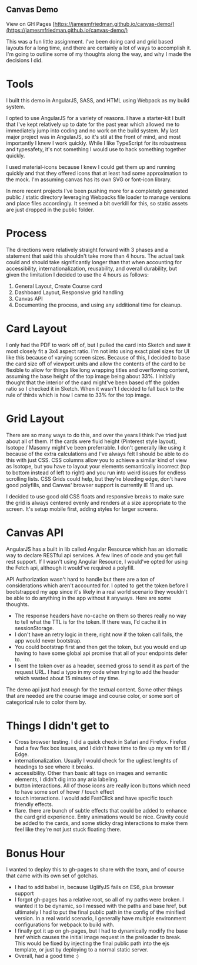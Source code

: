 Canvas Demo
-----------

View on GH Pages [https://jamesmfriedman.github.io/canvas-demo/](https://jamesmfriedman.github.io/canvas-demo/)

This was a fun little assignment. I've been doing card and grid based layouts for a long time, and there are certainly a lot of ways to accomplish it. I'm going to outline some of my thoughts along the way, and why I made the decisions I did.

Tools
=====

I built this demo in AngularJS, SASS, and HTML using Webpack as my build system.

I opted to use AngularJS for a variety of reasons. I have a starter-kit I built that I've kept relatively up to date for the past year which allowed me to immediately jump into coding and no work on the build system. My last major project was in AngularJS, so it's stil at the front of mind, and most importantly I knew I work quickly. While I like TypeScript for its robustness and typesafety, it's not something I would use to hack something together quickly.

I used material-icons because I knew I could get them up and running quickly and that they offered icons that at least had some approximation to the mock. I'm assuming canvas has its own SVG or font-icon library.

In more recent projects I've been pushing more for a completely generated public / static directory leveraging Webpacks file loader to manage versions and place files accordingly. It seemed a bit overkill for this, so static assets are just dropped in the public folder.

Process
========

The directions were relatively straight forward with 3 phases and a statement that said this shouldn't take more than 4 hours. The actual task could and should take significantly longer than that when accounting for accessibility, internationalization, reusability, and overall durability, but given the limitation I decided to use the 4 hours as follows:

1. General Layout, Create Course card
2. Dashboard Layout, Responsive grid handling
3. Canvas API
4. Documenting the process, and using any additional time for cleanup.

Card Layout
===========

I only had the PDF to work off of, but I pulled the card into Sketch and saw it most closely fit a 3x4 aspect ratio. I'm not into using exact pixel sizes for UI like this because of varying screen sizes. Because of this, I decided to base the card size off of viewport units and allow the contents of the card to be flexible to allow for things like long wrapping titles and overflowing content, assuming the base height of the top image being about 33%. I initially thought that the interior of the card might've been based off the golden ratio so I checked it in Sketch. When it wasn't I decided to fall back to the rule of thirds which is how I came to 33% for the top image.

Grid Layout
===========

There are so many ways to do this, and over the years I think I've tried just about all of them. If the cards were fluid height (Pinterest style layout), Isotope / Masonry might've been preferrable. I don't generally like using it because of the extra calculations and I've always felt I should be able to do this with just CSS. CSS columns allow you to achieve a similar kind of view as Isotope, but you have to layout your elements semantically incorrect (top to bottom instead of left to right) and you run into weird issues for endless scrolling lists. CSS Grids could help, but they're bleeding edge, don't have good polyfills, and Canvas' browser support is currently IE 11 and up.

I decided to use good old CSS floats and responsive breaks to make sure the grid is always centered evenly and renders at a size appropriate to the screen. It's setup mobile first, adding styles for larger screens.

Canvas API
==========

AngularJS has a built in lib called Angular Resource which has an idiomatic way to declare RESTful api services. A few lines of code and you get full rest support. If I wasn't using Angular Resource, I would've opted for using the Fetch api, although it would've required a polyfill.

API Authorization wasn't hard to handle but there are a ton of considerations which aren't accounted for. I opted to get the token before I bootstrapped my app since it's likely in a real world scenario they wouldn't be able to do anything in the app without it anyways. Here are some thoughts.

- The response headers have no-cache on them so theres really no way to tell what the TTL is for the token. If there was, I'd cache it in sessionStorage.
- I don't have an retry logic in there, right now if the token call fails, the app would never bootstrap.
- You could bootstrap first and then get the token, but you would end up having to have some global api promise that all of your endpoints defer to.
- I sent the token over as a header, seemed gross to send it as part of the request URL. I had a typo in my code when trying to add the header which wasted about 15 minutes of my time.

The demo api just had enough for the textual content. Some other things that are needed are the course image and course color, or some sort of categorical rule to color them by.

Things I didn't get to
======================
- Cross browser testing. I did a quick check in Safari and Firefox. Firefox had a few flex box issues, and I didn't have time to fire up my vm for IE / Edge.
- internationalization. Usually I would check for the ugliest lenghts of headings to see where it breaks.
- accessibility. Other than basic alt tags on images and semantic elements, I didn't dig into any aria labeling.
- button interactions. All of those icons are really icon buttons which need to have some sort of hover / touch effect
- touch interactions. I would add FastClick and have specific touch friendly effects. 
- flare. there are bunch of subtle effects that could be added to enhance the card grid experience. Entry animations would be nice. Gravity could be added to the cards, and some sticky drag interactions to make them feel like they're not just stuck floating there.

Bonus Hour
==========

I wanted to deploy this to gh-pages to share with the team, and of course that came with its own set of gotchas.
- I had to add babel in, because UglifyJS fails on ES6, plus browser support
- I forgot gh-pages has a relative root, so all of my paths were broken. I wanted it to be dynamic, so I messed with the paths and base href, but ultimately I had to put the final public path in the config of the minified version. In a real world scenario, I generally have multiple environment configurations for webpack to build with.
- I finally got it up on gh-pages, but I had to dynamically modify the base href which causes the initial image request in the preloader to break. This would be fixed by injecting the final public path into the ejs template, or just by deploying to a normal static server.
- Overall, had a good time :)
